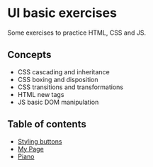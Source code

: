 # UI basic exercises
Some exercises to practice HTML, CSS and JS.

## Concepts
* CSS cascading and inheritance
* CSS boxing and disposition
* CSS transitions and transformations
* HTML new tags
* JS basic DOM manipulation

## Table of contents
* [Styling buttons](./styledButton) 
* [My Page](./personalPage)
* [Piano](./piano)
